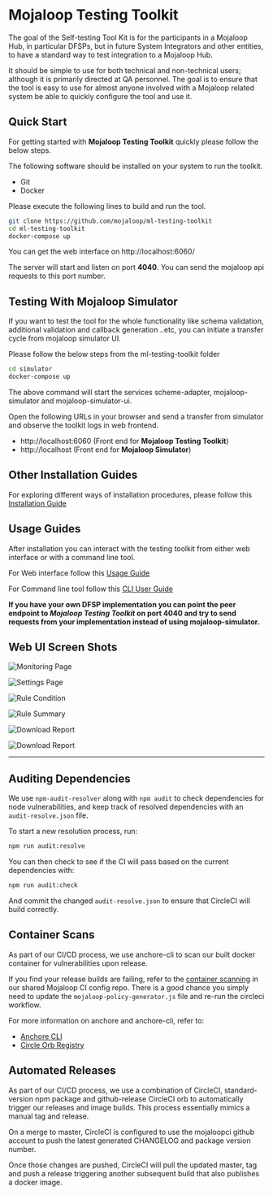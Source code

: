 Mojaloop Testing Toolkit
=============================

The goal of the Self-testing Tool Kit is for the participants in a Mojaloop Hub, in particular DFSPs, but in future System Integrators and other entities, to have a standard way to test integration to a Mojaloop Hub. 

It should be simple to use for both technical and non-technical users; although it is primarily directed at QA personnel. The goal is to ensure that the tool is easy to use for almost anyone involved with a Mojaloop related system be able to quickly configure the tool and use it.


## Quick Start

For getting started with **Mojaloop Testing Toolkit** quickly please follow the below steps.

The following software should be installed on your system to run the toolkit.

* Git
* Docker

Please execute the following lines to build and run the tool. 

```bash
git clone https://github.com/mojaloop/ml-testing-toolkit
cd ml-testing-toolkit
docker-compose up
```

You can get the web interface on http://localhost:6060/

The server will start and listen on port **4040**. You can send the mojaloop api requests to this port number.


## Testing With Mojaloop Simulator

If you want to test the tool for the whole functionality like schema validation, additional validation and callback generation ..etc, you can initiate a transfer cycle from mojaloop simulator UI.

Please follow the below steps from the ml-testing-toolkit folder

```bash
cd simulator
docker-compose up
```

The above command will start the services scheme-adapter, mojaloop-simulator and mojaloop-simulator-ui.

Open the following URLs in your browser and send a transfer from simulator and observe the toolkit logs in web frontend.

* http://localhost:6060 (Front end for **Mojaloop Testing Toolkit**)
* http://localhost (Front end for **Mojaloop Simulator**)


## Other Installation Guides

For exploring different ways of installation procedures, please follow this [Installation Guide](/documents/User-Guide-Installation.md)

## Usage Guides

After installation you can interact with the testing toolkit from either web interface or with a command line tool.

For Web interface follow this [Usage Guide](/documents/User-Guide.md)

For Command line tool follow this [CLI User Guide](/documents/User-Guide-CLI.md)


**If you have your own DFSP implementation you can point the peer endpoint to *Mojaloop Testing Toolkit* on port 4040 and try to send requests from your implementation instead of using mojaloop-simulator.**

## Web UI Screen Shots

![Monitoring Page](/assets/images/expand-monitoring-messages.png)

![Settings Page](/assets/images/opening-default-settings.png)

![Rule Condition](/assets/images/sample-condition.png)

![Rule Summary](/assets/images/summarized-view-of-rule.png)

![Download Report](/assets/images/test-case-editor.png)

![Download Report](/assets/images/download-report.png)

-------

## Auditing Dependencies

We use `npm-audit-resolver` along with `npm audit` to check dependencies for node vulnerabilities, and keep track of resolved dependencies with an `audit-resolve.json` file.

To start a new resolution process, run:

```bash
npm run audit:resolve
```

You can then check to see if the CI will pass based on the current dependencies with:

```bash
npm run audit:check
```

And commit the changed `audit-resolve.json` to ensure that CircleCI will build correctly.

## Container Scans

As part of our CI/CD process, we use anchore-cli to scan our built docker container for vulnerabilities upon release.

If you find your release builds are failing, refer to the [container scanning](https://github.com/mojaloop/ci-config#container-scanning) in our shared Mojaloop CI config repo. There is a good chance you simply need to update the `mojaloop-policy-generator.js` file and re-run the circleci workflow.

For more information on anchore and anchore-cli, refer to:
- [Anchore CLI](https://github.com/anchore/anchore-cli)
- [Circle Orb Registry](https://circleci.com/orbs/registry/orb/anchore/anchore-engine)

## Automated Releases

As part of our CI/CD process, we use a combination of CircleCI, standard-version
npm package and github-release CircleCI orb to automatically trigger our releases
and image builds. This process essentially mimics a manual tag and release.

On a merge to master, CircleCI is configured to use the mojaloopci github account
to push the latest generated CHANGELOG and package version number.

Once those changes are pushed, CircleCI will pull the updated master, tag and
push a release triggering another subsequent build that also publishes a docker image.
